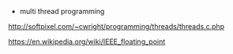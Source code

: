 - multi thread programming

http://softpixel.com/~cwright/programming/threads/threads.c.php

https://en.wikipedia.org/wiki/IEEE_floating_point